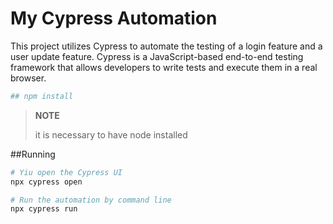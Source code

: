 # My Cypress Automation

This project utilizes Cypress to automate the testing of a login feature and a user update feature. Cypress is a JavaScript-based end-to-end testing framework that allows developers to write tests and execute them in a real browser.

```bash
## npm install
```
> **NOTE**
>
> it is necessary to have node installed


##Running
```bash
# Yiu open the Cypress UI
npx cypress open

# Run the automation by command line
npx cypress run
```

